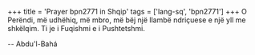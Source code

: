 +++
title = 'Prayer bpn2771 in Shqip'
tags = ['lang-sq', 'bpn2771']
+++
O Perëndi, më udhëhiq, më mbro, më bëj një llambë ndriçuese e një yll me shkëlqim. Ti je i Fuqishmi e i Pushtetshmi.

-- Abdu'l-Bahá

